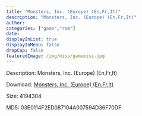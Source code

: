 ```yaml
---
title: "Monsters, Inc. (Europe) (En,Fr,It)"
description: "Monsters, Inc. (Europe) (En,Fr,It)"
author: 
categories: ["game","rom"]
date: 
displayInList: true
displayInMenu: false
dropCap: false
featuredImage: /img/miss/gamemiss.jpg
---
```


Description: Monsters, Inc. (Europe) (En,Fr,It)

Download: <a style="text-decoration:underline;" href="https://mega.nz/#!fGJS2YaL!uYrRHYc2G8vdltlr9lA8iHKJ1Vs6orL87ys_5tR6gMY" target = "_blank" rel = "nofollow" > Monsters, Inc. (Europe) (En,Fr,It)</a>

Size: 4194304

MD5: 03E0114F2ED087104A007594D36F70DF

